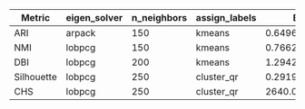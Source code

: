 | Metric | eigen_solver | n_neighbors | assign_labels | Best Value |
|---|---|---|---|---|
| ARI | arpack | 150 | kmeans | 0.6496539999835161 |
| NMI | lobpcg | 150 | kmeans | 0.7662635518810034 |
| DBI | lobpcg | 200 | kmeans | 1.2942071941226947 |
| Silhouette | lobpcg | 250 | cluster_qr | 0.2919770265975985 |
| CHS | lobpcg | 250 | cluster_qr | 2640.09772368045 |